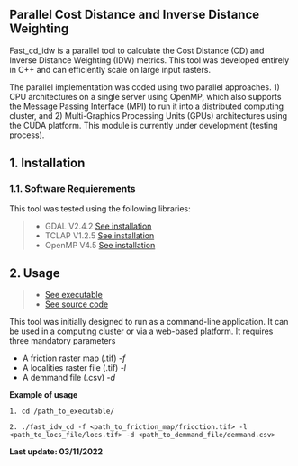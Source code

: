 ## Parallel Cost Distance and Inverse Distance Weighting


Fast_cd_idw is a parallel tool to calculate the Cost Distance (CD) and Inverse Distance Weighting (IDW) metrics. This tool was developed entirely in C++ and can efficiently scale on large input rasters.

The parallel implementation was coded using two parallel approaches. 1) CPU architectures on a single server using OpenMP, which also supports the Message Passing Interface (MPI) to run it into a distributed computing cluster, and 2) Multi-Graphics Processing Units (GPUs) architectures using the CUDA platform. This module is currently under development (testing process). 


## 1. Installation
### 1.1. Software Requierements
This tool was tested using the following libraries:
> + GDAL V2.4.2 [See installation](https://gdal.org/index.html)
> + TCLAP V1.2.5 [See installation](https://tclap.sourceforge.net/)
> + OpenMP V4.5 [See installation](https://www.openmp.org/)

## 2. Usage

> + [See executable](executable/)
> + [See source code](src/)


This tool was initially designed to run as a command-line application. It can be used in a computing cluster or via a web-based platform. It requires three mandatory parameters 
+ A friction raster map  (.tif) *-f* 
+ A localities raster file (.tif) *-l* 
+ A demmand file (.csv) *-d*



**Example of usage**
```
1. cd /path_to_executable/

2. ./fast_idw_cd -f <path_to_friction_map/fricction.tif> -l <path_to_locs_file/locs.tif> -d <path_to_demmand_file/demmand.csv>

``` 
**Last update: 03/11/2022**
